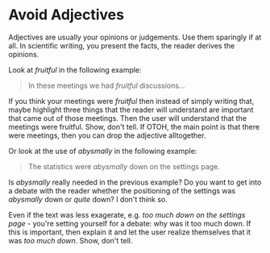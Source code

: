 # Avoid Adjectives

Adjectives are usually your opinions or judgements. Use them sparingly if at all. 
In scientific writing, you present the facts, the reader derives the opinions.

Look at *fruitful* in the following example: 
> In these meetings we had *fruitful* discussions...

If you think your meetings were *fruitful* then instead of simply writing that, maybe highlight three things that the reader will understand are important that came out of those meetings. Then the user will understand that the meetings were fruitful. Show, don't tell. If OTOH, the main point is that there were meetings, then you can drop the adjective alltogether. 


Or look at the use of *abysmally* in the following example:

> The statistics were *abysmally* down on the settings page. 

Is *abysmally* really needed in the previous example? 
Do you want to get into a debate with the reader whether the positioning of the settings was *abysmally* down or *quite* down? I don't think so.  

Even if the text was less exagerate, e.g. *too much down on the settings page* - you're setting yourself for a debate: why was it too much down. If this is important, then explain it and let the user realize themselves that it was *too much down*. Show, don't tell. 




